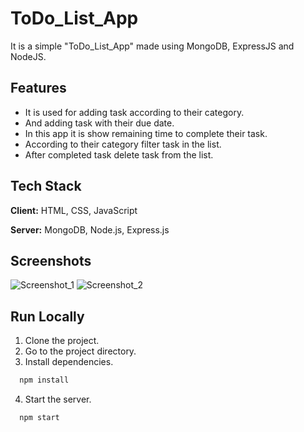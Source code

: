 # ToDo_List_App
It is a simple "ToDo_List_App" made using MongoDB, ExpressJS and NodeJS.

## Features
- It is used for adding task according to their category.
- And adding task with their due date.
- In this app it is show remaining time to complete their task.
- According to their category filter task in the list.
- After completed task delete task from the list.

## Tech Stack
**Client:** HTML, CSS, JavaScript

**Server:** MongoDB, Node.js, Express.js


## Screenshots
![Screenshot_1](https://user-images.githubusercontent.com/110105515/185913860-825b1b9a-1c24-4995-8cdc-6fedd581cc88.png)
![Screenshot_2](https://user-images.githubusercontent.com/110105515/185913948-f98f3d66-c5bd-4c08-86a8-6fb044cefe93.png)

## Run Locally
1. Clone the project.
2. Go to the project directory.
3. Install dependencies.
```bash
  npm install
```
4. Start the server.
```bash
  npm start
``` 
